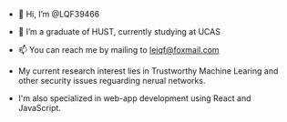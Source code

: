 - 👋 Hi, I’m @LQF39466
- 🌱 I’m a graduate of HUST, currently studying at UCAS
- 📫 You can reach me by mailing to leiqf@foxmail.com

- My current research interest lies in Trustworthy Machine Learing and other security issues reguarding nerual networks.

- I'm also specialized in web-app development using React and JavaScript.

<!---
LQF39466/LQF39466 is a ✨ special ✨ repository because its `README.md` (this file) appears on your GitHub profile.
You can click the Preview link to take a look at your changes.
--->
